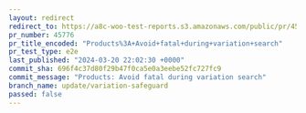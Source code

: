 ```yaml
---
layout: redirect
redirect_to: https://a8c-woo-test-reports.s3.amazonaws.com/public/pr/45776/e2e/index.html
pr_number: 45776
pr_title_encoded: "Products%3A+Avoid+fatal+during+variation+search"
pr_test_type: e2e
last_published: "2024-03-20 22:02:30 +0000"
commit_sha: 696f4c37d80f29b47f0ca5e0a3eebe52fc727fc9
commit_message: "Products: Avoid fatal during variation search"
branch_name: update/variation-safeguard
passed: false
---
```

